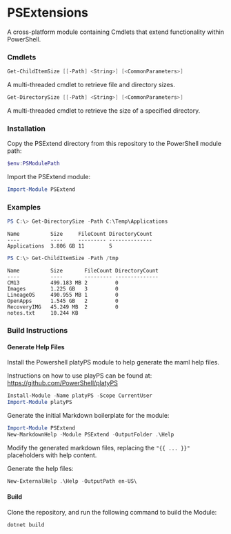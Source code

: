 # PSExtensions

A cross-platform module containing Cmdlets that extend functionality within PowerShell.

### Cmdlets
```powershell
Get-ChildItemSize [[-Path] <String>] [<CommonParameters>]
```
A multi-threaded cmdlet to retrieve file and directory sizes.
```powershell
Get-DirectorySize [[-Path] <String>] [<CommonParameters>]
```
A multi-threaded cmdlet to retrieve the size of a specified directory.

### Installation
Copy the PSExtend directory from this repository to the PowerShell module path:
```powershell 
$env:PSModulePath
```

Import the PSExtend module:
```powershell
Import-Module PSExtend
```

### Examples
```powershell
PS C:\> Get-DirectorySize -Path C:\Temp\Applications
```
```
Name          Size     FileCount DirectoryCount
----          ----     --------- --------------
Applications  3.806 GB 11        5             
```

```powershell
PS C:\> Get-ChildItemSize -Path /tmp
```
```
Name          Size       FileCount DirectoryCount
----          ----       --------- --------------
CM13          499.183 MB 2         0             
Images        1.225 GB   3         0             
LineageOS     490.955 MB 1         0             
OpenApps      1.545 GB   2         0             
RecoveryIMG   45.249 MB  2         0             
notes.txt     10.244 KB                          
```

### Build Instructions
#### Generate Help Files
Install the Powershell platyPS module to help generate the maml help files.

Instructions on how to use playPS can be found at: https://github.com/PowerShell/platyPS

```powershell
Install-Module -Name platyPS -Scope CurrentUser
Import-Module platyPS
```

Generate the initial Markdown boilerplate for the module:
```powershell
Import-Module PSExtend
New-MarkdownHelp -Module PSExtend -OutputFolder .\Help
```

Modify the generated markdown files, replacing the `"{{ ... }}"` placeholders with help content.

Generate the help files: 
```powershell
New-ExternalHelp .\Help -OutputPath en-US\
```

#### Build
Clone the repository, and run the following command to build the Module:
```
dotnet build
```


